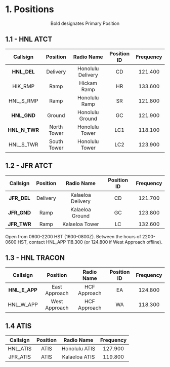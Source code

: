 # 1. Positions

<p style="text-align: center;">Bold designates Primary Position</p>

## 1.1 - HNL ATCT

| Callsign           | Position          | Radio Name           | Position ID | Frequency                       |
| :------------------: | :----------------: | :------------------: | :-------------: | :---------------------------: |
| **HNL_DEL** | Delivery | Honolulu Delivery | CD | 121.400 |
| HIK_RMP | Ramp | Hickam Ramp | HR | 133.600 |
| HNL_S_RMP | Ramp | Honolulu Ramp | SR | 121.800 |
| **HNL_GND** | Ground | Honolulu Ground | GC | 121.900 |
| **HNL_N_TWR** | North Tower | Honolulu Tower | LC1 | 118.100 |
| HNL_S_TWR | South Tower | Honolulu Tower | LC2 | 123.900 |

## 1.2 - JFR ATCT

| Callsign           | Position          | Radio Name           | Position ID | Frequency                       |
| :------------------: | :----------------: | :------------------: | :-------------: | :---------------------------: |
| **JFR_DEL** | Delivery | Kalaeloa Delivery | CD | 121.700 |
| **JFR_GND** | Ramp | Kalaeloa Ground | GC | 123.800 |
| **JFR_TWR** | Ramp | Kalaeloa Tower | LC | 132.600 |

Open from 0600-2200 HST (1600-0800Z). Between the hours of 2200-0600 HST, contact HNL_APP 118.300 (or 124.800 if West Approach offline).

## 1.3 - HNL TRACON

| Callsign           | Position          | Radio Name           | Position ID | Frequency                       |
| :------------------: | :----------------: | :------------------: | :-------------: | :---------------------------: |
| **HNL_E_APP** | East Approach | HCF Approach | EA | 124.800 |
| HNL_W_APP | West Approach | HCF Approach | WA | 118.300 |

## 1.4 ATIS

| Callsign           | Position          | Radio Name           |  Frequency                       |
| :------------------: | :----------------: | :------------------: | :---------------------------: |
| HNL_ATIS | ATIS | Honolulu ATIS  | 127.900 |
| JFR_ATIS | ATIS | Kalaeloa ATIS  | 119.800 |

